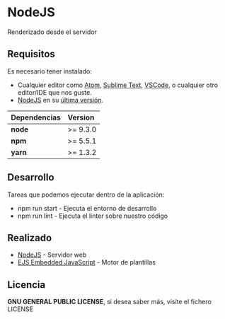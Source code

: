 # NodeJS

Renderizado desde el servidor

## Requisitos

Es necesario tener instalado:

* Cualquier editor como [Atom](https://atom.io/), [Sublime Text](https://www.sublimetext.com/), [VSCode](https://code.visualstudio.com/), o cualquier otro editor/IDE que nos guste.
* [NodeJS](https://nodejs.org/es/) en su [última versión](https://nodejs.org/es/download/).

| Dependencias | Version  |
|:-------------|:---------| 
| __node__     | >= 9.3.0 |
| __npm__      | >= 5.5.1 |
| __yarn__     | >= 1.3.2 |

## Desarrollo

Tareas que podemos ejecutar dentro de la aplicación:

* npm run start - Ejecuta el entorno de desarrollo
* npm run lint -  Ejecuta el linter sobre nuestro código

## Realizado

* [NodeJS](https://nodejs.org/es/) - Servidor web
* [EJS Embedded JavaScript](https://ejs.co/) - Motor de plantillas 

## Licencia

__GNU GENERAL PUBLIC LICENSE__, si desea saber más, visite el fichero LICENSE